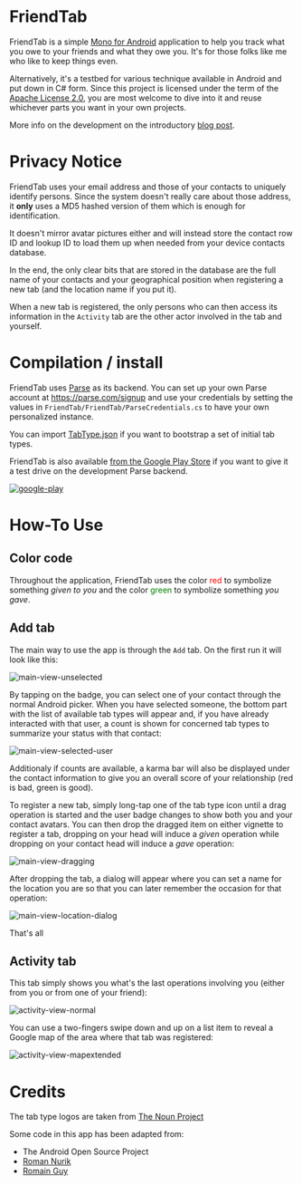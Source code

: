 FriendTab
=========

FriendTab is a simple [Mono for Android](http://xamarin.com/monoforandroid) application to help you track what you owe to your friends and what they owe you. It's for those folks like me who like to keep things even.

Alternatively, it's a testbed for various technique available in Android and put down in C# form. Since this project is licensed under the term of the [Apache License 2.0](http://www.apache.org/licenses/LICENSE-2.0), you are most welcome to dive into it and reuse whichever parts you want in your own projects.

More info on the development on the introductory [blog post](https://blog.neteril.org/blog/2013/02/17/friendtab-initial-release/).

Privacy Notice
==============

FriendTab uses your email address and those of your contacts to uniquely identify persons. Since the system doesn't really care about those address, it **only** uses a MD5 hashed version of them which is enough for identification.

It doesn't mirror avatar pictures either and will instead store the contact row ID and lookup ID to load them up when needed from your device contacts database.

In the end, the only clear bits that are stored in the database are the full name of your contacts and your geographical position when registering a new tab (and the location name if you put it).

When a new tab is registered, the only persons who can then access its information in the `Activity` tab are the other actor involved in the tab and yourself.

Compilation / install
=====================

FriendTab uses [Parse](https://parse.com/) as its backend. You can set up your own Parse account at https://parse.com/signup and use your credentials by setting the values in `FriendTab/FriendTab/ParseCredentials.cs` to have your own personalized instance.

You can import [TabType.json](https://github.com/garuma/FriendTab/blob/master/TabType.json) if you want to bootstrap a set of initial tab types.

FriendTab is also available [from the Google Play Store](https://play.google.com/store/apps/details?id=org.neteril.friendtab) if you want to give it a test drive on the development Parse backend.

[![google-play](https://developer.android.com/images/brand/en_generic_rgb_wo_45.png)](https://play.google.com/store/apps/details?id=org.neteril.friendtab)

How-To Use
==========

Color code
----------

Throughout the application, FriendTab uses the color <span style="color:red">red</span> to symbolize something *given to you* and the color <span style="color:green">green</span> to symbolize something *you gave*.

Add tab
-------

The main way to use the app is through the `Add` tab. On the first run it will look like this:

![main-view-unselected](http://neteril.org/friendtab/screenshots-with-device/main-view-unselected.png)

By tapping on the badge, you can select one of your contact through the normal Android picker. When you have selected someone, the bottom part with the list of available tab types will appear and, if you have already interacted with that user, a count is shown for concerned tab types to summarize your status with that contact:

![main-view-selected-user](http://neteril.org/friendtab/screenshots-with-device/main-view-selected-user.png)

Additionaly if counts are available, a karma bar will also be displayed under the contact information to give you an overall score of your relationship (red is bad, green is good).

To register a new tab, simply long-tap one of the tab type icon until a drag operation is started and the user badge changes to show both you and your contact avatars. You can then drop the dragged item on either vignette to register a tab, dropping on your head will induce a *given* operation while dropping on your contact head will induce a *gave* operation:

![main-view-dragging](http://neteril.org/friendtab/screenshots-with-device/main-view-dragging.png)

After dropping the tab, a dialog will appear where you can set a name for the location you are so that you can later remember the occasion for that operation:

![main-view-location-dialog](http://neteril.org/friendtab/screenshots-with-device/main-view-location-dialog.png)

That's all

Activity tab
------------

This tab simply shows you what's the last operations involving you (either from you or from one of your friend):

![activity-view-normal](http://neteril.org/friendtab/screenshots-with-device/activity-view-normal.png)

You can use a two-fingers swipe down and up on a list item to reveal a Google map of the area where that tab was registered:

![activity-view-mapextended](http://neteril.org/friendtab/screenshots-with-device/activity-view-mapextended.png)

Credits
=======

The tab type logos are taken from [The Noun Project](http://thenounproject.com/)

Some code in this app has been adapted from:

- The Android Open Source Project
- [Roman Nurik](http://roman.nurik.net/)
- [Romain Guy](http://www.curious-creature.org/2012/12/11/android-recipe-1-image-with-rounded-corners/)
